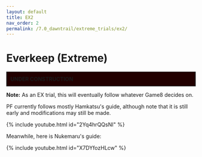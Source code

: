 ```yaml
---
layout: default
title: EX2
nav_order: 2
permalink: /7.0_dawntrail/extreme_trials/ex2/
---
```


# Everkeep (Extreme)

<div style="background-color: #200 ; padding: 10px; border: 1px solid;">
<b>UNDER CONSTRUCTION</b>
</div>

**Note:** As an EX trial, this will eventually follow whatever Game8 decides on.

PF currently follows mostly Hamkatsu's guide, although note that it is still 
early and modifications may still be made.

{% include youtube.html id="2Yq4hrQQsNI" %}

Meanwhile, here is Nukemaru's guide:

{% include youtube.html id="X7DYfozHLcw" %}

<script data-goatcounter="https://tuufless.goatcounter.com/count"
        async src="//gc.zgo.at/count.js"></script>
